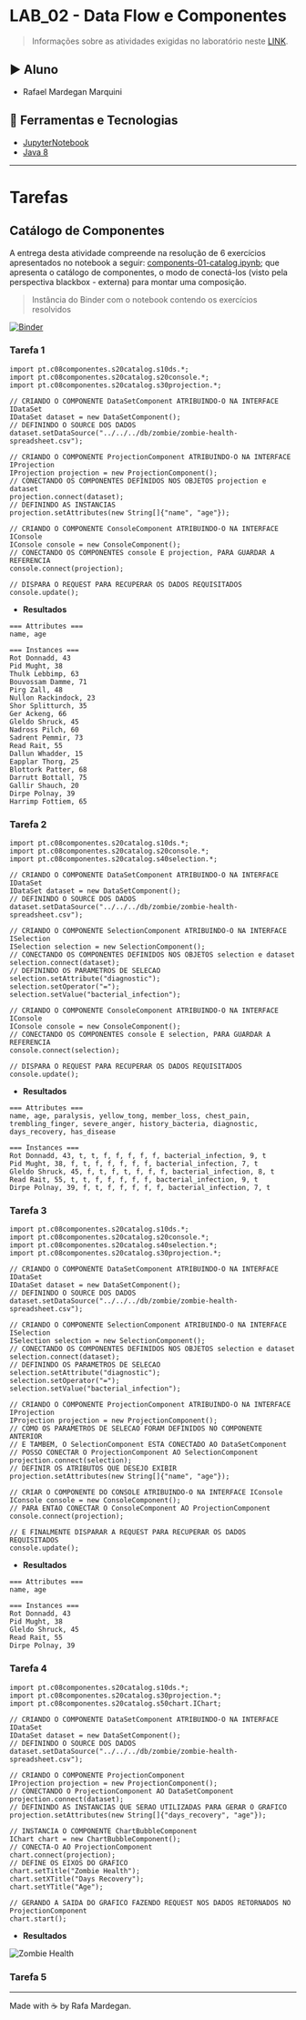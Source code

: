 # LAB_02 - Data Flow e Componentes

> Informações sobre as atividades exigidas no laboratório neste [LINK](https://github.com/santanche/component2learn/tree/master/labs/02-data-flow_messages).

## :arrow_forward: Aluno
* Rafael Mardegan Marquini

## :hammer: Ferramentas e Tecnologias
* [JupyterNotebook](https://jupyter.org/)
* [Java 8](https://developers.redhat.com/products/openjdk/download)

---

# Tarefas

## Catálogo de Componentes

A entrega desta atividade compreende na resolução de 6 exercícios apresentados no notebook a seguir:
[components-01-catalog.ipynb](https://github.com/rmmarquini/engsoft-inf331-labs/blob/master/lab2/notebook/data-flow/s02catalog/components-01-catalog.ipynb); que apresenta o catálogo de componentes, o modo de conectá-los (visto pela perspectiva blackbox - externa) para montar uma composição.

> Instância do Binder com o notebook contendo os exercícios resolvidos

[![Binder](https://mybinder.org/badge_logo.svg)](https://mybinder.org/v2/gh/rmmarquini/engsoft-inf331-labs/master)

### Tarefa 1

```
import pt.c08componentes.s20catalog.s10ds.*;
import pt.c08componentes.s20catalog.s20console.*;
import pt.c08componentes.s20catalog.s30projection.*;

// CRIANDO O COMPONENTE DataSetComponent ATRIBUINDO-O NA INTERFACE IDataSet
IDataSet dataset = new DataSetComponent();
// DEFININDO O SOURCE DOS DADOS
dataset.setDataSource("../../../db/zombie/zombie-health-spreadsheet.csv");

// CRIANDO O COMPONENTE ProjectionComponent ATRIBUINDO-O NA INTERFACE IProjection
IProjection projection = new ProjectionComponent();
// CONECTANDO OS COMPONENTES DEFINIDOS NOS OBJETOS projection e dataset
projection.connect(dataset);
// DEFININDO AS INSTANCIAS
projection.setAttributes(new String[]{"name", "age"});

// CRIANDO O COMPONENTE ConsoleComponent ATRIBUINDO-O NA INTERFACE IConsole
IConsole console = new ConsoleComponent();
// CONECTANDO OS COMPONENTES console E projection, PARA GUARDAR A REFERENCIA
console.connect(projection);

// DISPARA O REQUEST PARA RECUPERAR OS DADOS REQUISITADOS
console.update();
```

* <strong>Resultados</strong>

```
=== Attributes ===
name, age

=== Instances ===
Rot Donnadd, 43
Pid Mught, 38
Thulk Lebbimp, 63
Bouvossam Damme, 71
Pirg Zall, 48
Nullon Rackindock, 23
Shor Splitturch, 35
Ger Ackeng, 66
Gleldo Shruck, 45
Nadross Pilch, 60
Sadrent Pemmir, 73
Read Rait, 55
Dallun Whadder, 15
Eapplar Thorg, 25
Blottork Patter, 68
Darrutt Bottall, 75
Gallir Shauch, 20
Dirpe Polnay, 39
Harrimp Fottiem, 65
```

### Tarefa 2

```
import pt.c08componentes.s20catalog.s10ds.*;
import pt.c08componentes.s20catalog.s20console.*;
import pt.c08componentes.s20catalog.s40selection.*;

// CRIANDO O COMPONENTE DataSetComponent ATRIBUINDO-O NA INTERFACE IDataSet
IDataSet dataset = new DataSetComponent();
// DEFININDO O SOURCE DOS DADOS
dataset.setDataSource("../../../db/zombie/zombie-health-spreadsheet.csv");

// CRIANDO O COMPONENTE SelectionComponent ATRIBUINDO-O NA INTERFACE ISelection
ISelection selection = new SelectionComponent();
// CONECTANDO OS COMPONENTES DEFINIDOS NOS OBJETOS selection e dataset
selection.connect(dataset);
// DEFININDO OS PARAMETROS DE SELECAO
selection.setAttribute("diagnostic");
selection.setOperator("=");
selection.setValue("bacterial_infection");

// CRIANDO O COMPONENTE ConsoleComponent ATRIBUINDO-O NA INTERFACE IConsole
IConsole console = new ConsoleComponent();
// CONECTANDO OS COMPONENTES console E selection, PARA GUARDAR A REFERENCIA
console.connect(selection);

// DISPARA O REQUEST PARA RECUPERAR OS DADOS REQUISITADOS
console.update();
```

* <strong>Resultados</strong>

```
=== Attributes ===
name, age, paralysis, yellow_tong, member_loss, chest_pain, trembling_finger, severe_anger, history_bacteria, diagnostic, days_recovery, has_disease

=== Instances ===
Rot Donnadd, 43, t, t, f, f, f, f, f, bacterial_infection, 9, t
Pid Mught, 38, f, t, f, f, f, f, f, bacterial_infection, 7, t
Gleldo Shruck, 45, f, t, f, t, f, f, f, bacterial_infection, 8, t
Read Rait, 55, t, t, f, f, f, f, f, bacterial_infection, 9, t
Dirpe Polnay, 39, f, t, f, f, f, f, f, bacterial_infection, 7, t
```

### Tarefa 3

```
import pt.c08componentes.s20catalog.s10ds.*;
import pt.c08componentes.s20catalog.s20console.*;
import pt.c08componentes.s20catalog.s40selection.*;
import pt.c08componentes.s20catalog.s30projection.*;

// CRIANDO O COMPONENTE DataSetComponent ATRIBUINDO-O NA INTERFACE IDataSet
IDataSet dataset = new DataSetComponent();
// DEFININDO O SOURCE DOS DADOS
dataset.setDataSource("../../../db/zombie/zombie-health-spreadsheet.csv");

// CRIANDO O COMPONENTE SelectionComponent ATRIBUINDO-O NA INTERFACE ISelection
ISelection selection = new SelectionComponent();
// CONECTANDO OS COMPONENTES DEFINIDOS NOS OBJETOS selection e dataset
selection.connect(dataset);
// DEFININDO OS PARAMETROS DE SELECAO
selection.setAttribute("diagnostic");
selection.setOperator("=");
selection.setValue("bacterial_infection");

// CRIANDO O COMPONENTE ProjectionComponent ATRIBUINDO-O NA INTERFACE IProjection
IProjection projection = new ProjectionComponent();
// COMO OS PARAMETROS DE SELECAO FORAM DEFINIDOS NO COMPONENTE ANTERIOR
// E TAMBEM, O SelectionComponent ESTA CONECTADO AO DataSetComponent
// POSSO CONECTAR O ProjectionComponent AO SelectionComponent
projection.connect(selection);
// DEFINIR OS ATRIBUTOS QUE DESEJO EXIBIR
projection.setAttributes(new String[]{"name", "age"});

// CRIAR O COMPONENTE DO CONSOLE ATRIBUINDO-O NA INTERFACE IConsole
IConsole console = new ConsoleComponent();
// PARA ENTAO CONECTAR O ConsoleComponent AO ProjectionComponent 
console.connect(projection);

// E FINALMENTE DISPARAR A REQUEST PARA RECUPERAR OS DADOS REQUISITADOS
console.update();
```

* <strong>Resultados</strong>

```
=== Attributes ===
name, age

=== Instances ===
Rot Donnadd, 43
Pid Mught, 38
Gleldo Shruck, 45
Read Rait, 55
Dirpe Polnay, 39

```

### Tarefa 4

```
import pt.c08componentes.s20catalog.s10ds.*;
import pt.c08componentes.s20catalog.s30projection.*;
import pt.c08componentes.s20catalog.s50chart.IChart;

// CRIANDO O COMPONENTE DataSetComponent ATRIBUINDO-O NA INTERFACE IDataSet
IDataSet dataset = new DataSetComponent();
// DEFININDO O SOURCE DOS DADOS
dataset.setDataSource("../../../db/zombie/zombie-health-spreadsheet.csv");

// CRIANDO O COMPONENTE ProjectionComponent
IProjection projection = new ProjectionComponent();
// CONECTANDO O ProjectionComponent AO DataSetComponent
projection.connect(dataset);
// DEFININDO AS INSTANCIAS QUE SERAO UTILIZADAS PARA GERAR O GRAFICO
projection.setAttributes(new String[]{"days_recovery", "age"});

// INSTANCIA O COMPONENTE ChartBubbleComponent
IChart chart = new ChartBubbleComponent();
// CONECTA-O AO ProjectionComponent
chart.connect(projection);
// DEFINE OS EIXOS DO GRAFICO
chart.setTitle("Zombie Health");
chart.setXTitle("Days Recovery");
chart.setYTitle("Age");

// GERANDO A SAIDA DO GRAFICO FAZENDO REQUEST NOS DADOS RETORNADOS NO ProjectionComponent
chart.start();
```

* <strong>Resultados</strong>

![Zombie Health](img/lab2-tarefa4.png)

### Tarefa 5

---
Made with :coffee: by Rafa Mardegan.